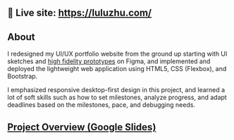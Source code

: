 ## 🌱 Live site: https://luluzhu.com/

## About
I redesigned my UI/UX portfolio website from the ground up starting with UI sketches and [high fidelity prototypes](https://www.figma.com/proto/SCd7qhqcjM2jAcmCGtmCMK/Portfolio-Redesign?node-id=1-5&starting-point-node-id=1%3A5&scaling=scale-down) on Figma, and implemented and deployed the lightweight web application using HTML5, CSS (Flexbox), and Bootstrap.

I emphasized responsive desktop-first design in this project, and learned a lot of soft skills such as how to set milestones, analyze progress, and adapt deadlines based on the milestones, pace, and debugging needs.

## [Project Overview (Google Slides)](https://docs.google.com/presentation/d/1oj8DutlRMvV78JhfNzU0g2t5HZJvdiYuqHt9b8IQIXA/edit#slide=id.p)
